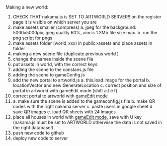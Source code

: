Making a new world:

1. CHECK THAT nakama.js is SET TO ARTWORLD SERVER!! on the register page it is visible on which server you are
1. make assets smaller (compress)
   a. jpeg for the background: 5000x5000pix, jpeg quality 60%, aim is 1.3Mb file size max.
   b. run the png [script for pngs](../PNG-Compression-percentages)
1. make assets folder (world_xxx) in public>assets and place assets in folder
1. making a new scene file (duplicate previous world )
1. change the names inside the scene file
1. put assets in world, with the correct keys
1. adding the scene to the constans.js file
1. adding the scene to gameConfig.js
1. add the new portal to artworld.js
   a. this.load.image for the portal
   b. locationVector and new GenerateLocation
   c. correct position and size of portal in artworld with gameEdit mode (shift alt e f)
1. correct portal to artworld with [gameEdit mode](../GameEditMode)
1. a. make sure the scene is added to the gameconfig.js file
   b. make QR codes with the right nakama server
   c. paste users in google sheet
   d. save QR images
   e. load QR sheets with 24 images
1. place all houses in world with [gameEdit mode](../GameEditMode), save with U key (nakama.js must be set to ARTWORLD otherwise the data is not saved in the right database!)
1. push new code to github
1. deploy new code to server